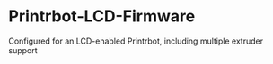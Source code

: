 Printrbot-LCD-Firmware
=========================

Configured for an LCD-enabled Printrbot, including multiple extruder support
